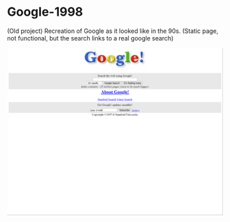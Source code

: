# Google-1998
(Old project)
Recreation of Google as it looked like in the 90s. (Static page, not functional, but the search links to a real google search)

![project picture](picture.png)
